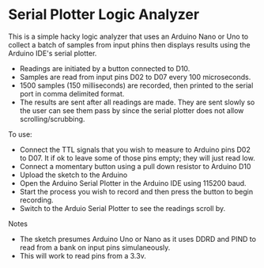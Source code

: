 # Serial Plotter Logic Analyzer
This is a simple hacky logic analyzer that uses an Arduino Nano or Uno to collect a batch of samples from input phins then displays results using the Arduino IDE's serial plotter.


- Readings are initiated by a button connected to D10.
- Samples are read from input pins D02 to D07 every 100 microseconds.
- 1500 samples (150 milliseconds) are recorded, then printed to the serial port in comma delimited format.
- The results are sent after all readings are made.  They are sent slowly so the user can see them pass by since the serial plotter does not allow scrolling/scrubbing.

To use:
- Connect the TTL signals that you wish to measure to Arduino pins D02 to D07.  It if ok to leave some of those pins empty; they will just read low.
- Connect a momentary button using a pull down resistor to Arduino D10
- Upload the sketch to the Arduino
- Open the Arduino Serial Plotter in the Arduino IDE using 115200 baud.
- Start the process you wish to record and then press the button to begin recording.
- Switch to the Arduio Serial Plotter to see the readings scroll by.

Notes
- The sketch presumes Arduino Uno or Nano as it uses DDRD and PIND to read from a bank on input pins simulaneously.
- This will work to read pins from a 3.3v.
